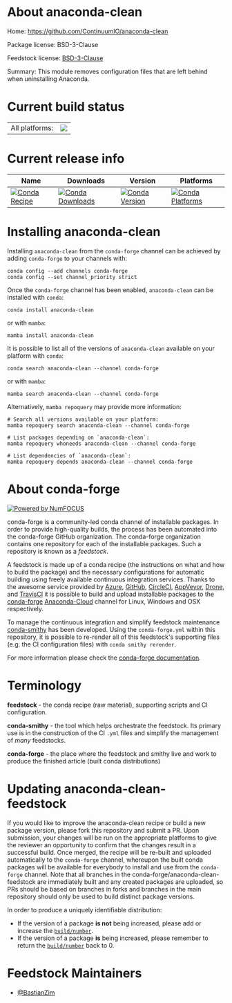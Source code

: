 About anaconda-clean
====================

Home: https://github.com/ContinuumIO/anaconda-clean

Package license: BSD-3-Clause

Feedstock license: [BSD-3-Clause](https://github.com/conda-forge/anaconda-clean-feedstock/blob/main/LICENSE.txt)

Summary: This module removes configuration files that are left behind when uninstalling Anaconda.

Current build status
====================


<table><tr><td>All platforms:</td>
    <td>
      <a href="https://dev.azure.com/conda-forge/feedstock-builds/_build/latest?definitionId=18238&branchName=main">
        <img src="https://dev.azure.com/conda-forge/feedstock-builds/_apis/build/status/anaconda-clean-feedstock?branchName=main">
      </a>
    </td>
  </tr>
</table>

Current release info
====================

| Name | Downloads | Version | Platforms |
| --- | --- | --- | --- |
| [![Conda Recipe](https://img.shields.io/badge/recipe-anaconda--clean-green.svg)](https://anaconda.org/conda-forge/anaconda-clean) | [![Conda Downloads](https://img.shields.io/conda/dn/conda-forge/anaconda-clean.svg)](https://anaconda.org/conda-forge/anaconda-clean) | [![Conda Version](https://img.shields.io/conda/vn/conda-forge/anaconda-clean.svg)](https://anaconda.org/conda-forge/anaconda-clean) | [![Conda Platforms](https://img.shields.io/conda/pn/conda-forge/anaconda-clean.svg)](https://anaconda.org/conda-forge/anaconda-clean) |

Installing anaconda-clean
=========================

Installing `anaconda-clean` from the `conda-forge` channel can be achieved by adding `conda-forge` to your channels with:

```
conda config --add channels conda-forge
conda config --set channel_priority strict
```

Once the `conda-forge` channel has been enabled, `anaconda-clean` can be installed with `conda`:

```
conda install anaconda-clean
```

or with `mamba`:

```
mamba install anaconda-clean
```

It is possible to list all of the versions of `anaconda-clean` available on your platform with `conda`:

```
conda search anaconda-clean --channel conda-forge
```

or with `mamba`:

```
mamba search anaconda-clean --channel conda-forge
```

Alternatively, `mamba repoquery` may provide more information:

```
# Search all versions available on your platform:
mamba repoquery search anaconda-clean --channel conda-forge

# List packages depending on `anaconda-clean`:
mamba repoquery whoneeds anaconda-clean --channel conda-forge

# List dependencies of `anaconda-clean`:
mamba repoquery depends anaconda-clean --channel conda-forge
```


About conda-forge
=================

[![Powered by
NumFOCUS](https://img.shields.io/badge/powered%20by-NumFOCUS-orange.svg?style=flat&colorA=E1523D&colorB=007D8A)](https://numfocus.org)

conda-forge is a community-led conda channel of installable packages.
In order to provide high-quality builds, the process has been automated into the
conda-forge GitHub organization. The conda-forge organization contains one repository
for each of the installable packages. Such a repository is known as a *feedstock*.

A feedstock is made up of a conda recipe (the instructions on what and how to build
the package) and the necessary configurations for automatic building using freely
available continuous integration services. Thanks to the awesome service provided by
[Azure](https://azure.microsoft.com/en-us/services/devops/), [GitHub](https://github.com/),
[CircleCI](https://circleci.com/), [AppVeyor](https://www.appveyor.com/),
[Drone](https://cloud.drone.io/welcome), and [TravisCI](https://travis-ci.com/)
it is possible to build and upload installable packages to the
[conda-forge](https://anaconda.org/conda-forge) [Anaconda-Cloud](https://anaconda.org/)
channel for Linux, Windows and OSX respectively.

To manage the continuous integration and simplify feedstock maintenance
[conda-smithy](https://github.com/conda-forge/conda-smithy) has been developed.
Using the ``conda-forge.yml`` within this repository, it is possible to re-render all of
this feedstock's supporting files (e.g. the CI configuration files) with ``conda smithy rerender``.

For more information please check the [conda-forge documentation](https://conda-forge.org/docs/).

Terminology
===========

**feedstock** - the conda recipe (raw material), supporting scripts and CI configuration.

**conda-smithy** - the tool which helps orchestrate the feedstock.
                   Its primary use is in the construction of the CI ``.yml`` files
                   and simplify the management of *many* feedstocks.

**conda-forge** - the place where the feedstock and smithy live and work to
                  produce the finished article (built conda distributions)


Updating anaconda-clean-feedstock
=================================

If you would like to improve the anaconda-clean recipe or build a new
package version, please fork this repository and submit a PR. Upon submission,
your changes will be run on the appropriate platforms to give the reviewer an
opportunity to confirm that the changes result in a successful build. Once
merged, the recipe will be re-built and uploaded automatically to the
`conda-forge` channel, whereupon the built conda packages will be available for
everybody to install and use from the `conda-forge` channel.
Note that all branches in the conda-forge/anaconda-clean-feedstock are
immediately built and any created packages are uploaded, so PRs should be based
on branches in forks and branches in the main repository should only be used to
build distinct package versions.

In order to produce a uniquely identifiable distribution:
 * If the version of a package **is not** being increased, please add or increase
   the [``build/number``](https://docs.conda.io/projects/conda-build/en/latest/resources/define-metadata.html#build-number-and-string).
 * If the version of a package **is** being increased, please remember to return
   the [``build/number``](https://docs.conda.io/projects/conda-build/en/latest/resources/define-metadata.html#build-number-and-string)
   back to 0.

Feedstock Maintainers
=====================

* [@BastianZim](https://github.com/BastianZim/)

